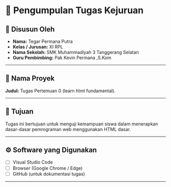 # 📘 Pengumpulan Tugas Kejuruan

## 👤 Disusun Oleh
- **Nama:** Tegar Permana Putra 
- **Kelas / Jurusan:** XI RPL
- **Nama Sekolah:** SMK Muhammadiyah 3 Tanggerang Selatan
- **Guru Pembimbing:** Pak Kevin Permana ,S.Kom 

---

## 🧩 Nama Proyek
**Judul:** Tugas Pertemuan 0 (learn html fundamental).

---

## 🎯 Tujuan 
 Tugas ini bertujuan untuk menguji kemampuan siswa dalam menerapkan dasar-dasar pemrograman web menggunakan HTML dasar.

---

## ⚙️ Software yang Digunakan
- [ ] Visual Studio Code  
- [ ] Browser (Google Chrome / Edge)  
- [ ] GitHub (untuk dokumentasi tugas)   

---

